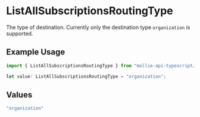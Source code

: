 # ListAllSubscriptionsRoutingType

The type of destination. Currently only the destination type `organization` is supported.

## Example Usage

```typescript
import { ListAllSubscriptionsRoutingType } from "mollie-api-typescript/models/operations";

let value: ListAllSubscriptionsRoutingType = "organization";
```

## Values

```typescript
"organization"
```
